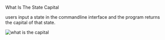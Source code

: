 What Is The State Capital

users input a state in the commandline interface and the program returns the capital of that state.

![what is the capital](https://github.com/Teason16/WhatIsTheCapital/assets/77451519/30110975-5603-4bd8-810a-5c1d5902ce78)
